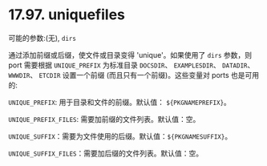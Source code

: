 # 17.97. uniquefiles

可能的参数:(无), `dirs`

通过添加前缀或后缀，使文件或目录变得 'unique'。如果使用了 `dirs` 参数，则 port 需要根据 `UNIQUE_PREFIX` 为标准目录 `DOCSDIR`、 `EXAMPLESDIR`、 `DATADIR`、 `WWWDIR`、 `ETCDIR` 设置一个前缀 (而且只有一个前缀)。这些变量对 ports 也是可用的:

`UNIQUE_PREFIX`: 用于目录和文件的前缀。默认值： `${PKGNAMEPREFIX}`。

`UNIQUE_PREFIX_FILES`: 需要加前缀的文件列表。默认值：空。

`UNIQUE_SUFFIX`：需要为文件使用的后缀。默认值：`${PKGNAMESUFFIX}`。

`UNIQUE_SUFFIX_FILES`：需要加后缀的文件列表。默认值：空。
